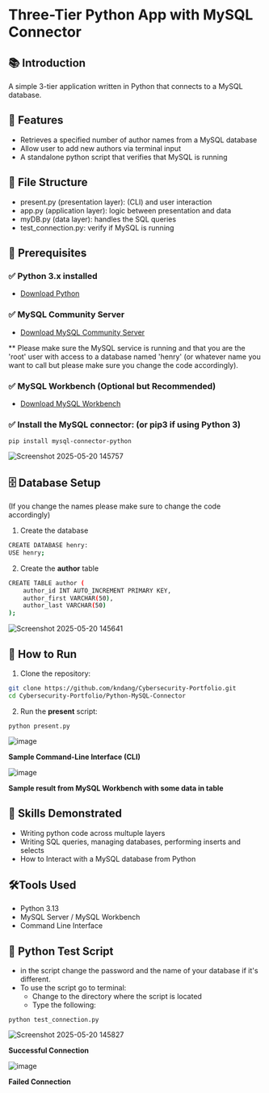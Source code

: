 # Three-Tier Python App with MySQL Connector

## 📚 Introduction

A simple 3-tier application written in Python that connects to a MySQL database.

## 🧩 Features
- Retrieves a specified number of author names from a MySQL database
- Allow user to add new authors via terminal input
- A standalone python script that verifies that MySQL is running

## 📂 File Structure
- present.py (presentation layer): (CLI) and user interaction
- app.py (application layer): logic between presentation and data
- myDB.py (data layer): handles the SQL queries
- test_connection.py: verify if MySQL is running

## 🧪 Prerequisites

### ✅ Python 3.x installed
- [Download Python](https://www.python.org/downloads/)

### ✅ MySQL Community Server
- [Download MySQL Community Server](https://dev.mysql.com/downloads/mysql/)

** Please make sure the MySQL service is running and that you are the 'root' user with access to a database named 'henry' (or whatever name you want to call but please make sure you change the code accordingly).

### ✅ MySQL Workbench (Optional but Recommended)
- [Download MySQL Workbench](https://dev.mysql.com/downloads/workbench/)

### ✅ Install the MySQL connector: (or pip3 if using Python 3)

`pip install mysql-connector-python` 

![Screenshot 2025-05-20 145757](https://github.com/user-attachments/assets/1a79256c-5bd4-4f87-8e63-15b9e8d7501c)

## 🗄️ Database Setup
(If you change the names please make sure to change the code accordingly)
1. Create the database
```bash
CREATE DATABASE henry:
USE henry;
```
2. Create the **author** table
```bash
CREATE TABLE author (
    author_id INT AUTO_INCREMENT PRIMARY KEY,
    author_first VARCHAR(50),
    author_last VARCHAR(50)
);
```
![Screenshot 2025-05-20 145641](https://github.com/user-attachments/assets/8085219d-b89f-4f43-9158-598e220aa82e)

## 🚀 How to Run
1. Clone the repository:
```bash
git clone https://github.com/kndang/Cybersecurity-Portfolio.git
cd Cybersecurity-Portfolio/Python-MySQL-Connector
```
2. Run the **present** script:

`python present.py`

![image](https://github.com/user-attachments/assets/c3196732-f6ba-4b82-a30d-3af30a706374)

**Sample Command-Line Interface (CLI)**

![image](https://github.com/user-attachments/assets/605333b1-fd8e-4f28-b9c1-9fa8d6e2185b)

**Sample result from MySQL Workbench with some data in table**

## 🧠 Skills Demonstrated
- Writing python code across multuple layers
- Writing SQL queries, managing databases, performing inserts and selects
- How to Interact with a MySQL database from Python

## 🛠️Tools Used
- Python 3.13
- MySQL Server / MySQL Workbench
- Command Line Interface

## 🧪 Python Test Script
- in the script change the password and the name of your database if it's different.
- To use the script go to terminal:
  - Change to the directory where the script is located
  - Type the following:

`python test_connection.py`

![Screenshot 2025-05-20 145827](https://github.com/user-attachments/assets/45fe8bed-027a-4f5d-89b8-2b4cbfff4504)

**Successful Connection**

![image](https://github.com/user-attachments/assets/0251e4f4-3173-486d-b0ef-4d05d5a61507)

**Failed Connection**
